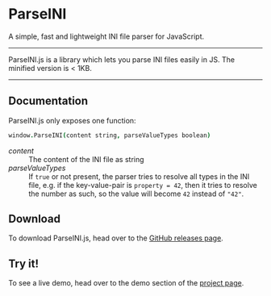 # ParseINI

A simple, fast and lightweight INI file parser for JavaScript.

----------------------------------------------------------------------

ParseINI.js is a library which lets you parse INI files easily in JS.
The minified version is < 1KB.

----------------------------------------------------------------------

## Documentation

ParseINI.js only exposes one function:

<!-- use CoffeeScript for highlight can render the arguments and types
in different color -->
``` CoffeeScript
window.ParseINI(content string, parseValueTypes boolean)
```
<dl>
  <dt><var>content</var></dt>
  <dd>The content of the INI file as string</dd>
  <dt><var>parseValueTypes</var></dt>
  <dd>
    If <code>true</code> or not present, the parser tries to resolve
    all types in the INI file, e.g. if the key-value-pair is
    <code>property = 42</code>, then it tries to resolve the number as
    such, so the value will become <code>42</code> instead of
    <code>"42"</code>.
  </dd>
</dl>  

## Download

To download ParseINI.js, head over to the
[GitHub releases page](https://github.com/jonaskohl/ParseINI/releases).

## Try it!

To see a live demo, head over to the demo section of the
[project page](https://jonaskohl.de/project/parseini/#demo).
